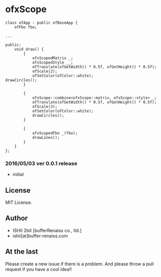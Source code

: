 # ofxScope

```
class ofApp : public ofBaseApp {
	ofFbo fbo;

...

public:
	void draw() {
		{
			ofxScopedMatrix _;
			ofxScopedStyle __;
			ofTranslate(ofGetWidth() * 0.5f, ofGetHeight() * 0.5f);
			ofScale(2);
			ofSetColor(ofColor::white);						drawCircles();
		}
		
		{
			ofxScope::combine<ofxScope::matrix, ofxScope::style> _;
			ofTranslate(ofGetWidth() * 0.5f, ofGetHeight() * 0.5f);
			ofScale(3);
			ofSetColor(ofColor::white);
			drawCircles();
		}
		
		{
			ofxScopedFbo _(fbo);
			drawLines();
		}
	}
};
```

### 2016/05/03 ver 0.0.1 release

* initial

## License

MIT License.

## Author

* ISHII 2bit [bufferRenaiss co., ltd.]
* ishii[at]buffer-renaiss.com

## At the last

Please create a new issue if there is a problem.
And please throw a pull request if you have a cool idea!!
